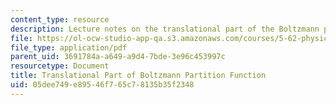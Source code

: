 ```yaml
---
content_type: resource
description: Lecture notes on the translational part of the Boltzmann partition function.
file: https://ol-ocw-studio-app-qa.s3.amazonaws.com/courses/5-62-physical-chemistry-ii-spring-2008/05dee749e89546f765c78135b35f2348_07_562ln08.pdf
file_type: application/pdf
parent_uid: 3691784a-a649-a9d4-7bde-3e96c453997c
resourcetype: Document
title: Translational Part of Boltzmann Partition Function
uid: 05dee749-e895-46f7-65c7-8135b35f2348
---
```

